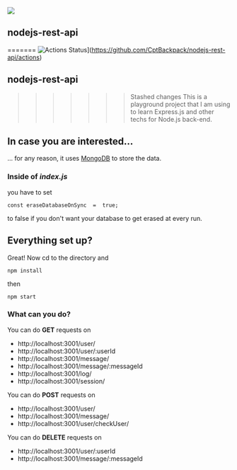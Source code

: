 ![](https://github.com/CptBackpack/nodejs-rest-api/workflows/Node%20CI/badge.svg)

## nodejs-rest-api 
=======
![Actions Status](https://github.com/CptBackpack/nodejs-rest-api/workflows/Node+CI/badge.svg)](https://github.com/CptBackpack/nodejs-rest-api/actions)
## nodejs-rest-api
>>>>>>> Stashed changes
This is a playground project that I am using to learn Express.js and other techs for Node.js back-end.


## In case you are interested...
... for any reason, it uses [MongoDB](https://www.mongodb.com/download-center/community) to store the data.
 
### Inside of  *index.js*
you have to set 
 
	const eraseDatabaseOnSync  =  true;

to false if you don't want your database to get erased at every run.

## Everything set up?
Great! Now cd to the directory and
	
    npm install
then
	
    npm start

### What can you do?
You can do **GET** requests on 

 - http://localhost:3001/user/
 - http://localhost:3001/user/:userId
 - http://localhost:3001/message/
 - http://localhost:3001/message/:messageId
 - http://localhost:3001/log/
 - http://localhost:3001/session/

You can do **POST** requests on
 - http://localhost:3001/user/
 - http://localhost:3001/message/
 - http://localhost:3001/user/checkUser/
 
You can do **DELETE** requests on
 - http://localhost:3001/user/:userId
 - http://localhost:3001/message/:messageId
